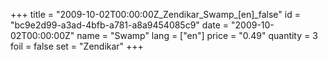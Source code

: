 +++
title = "2009-10-02T00:00:00Z_Zendikar_Swamp_[en]_false"
id = "bc9e2d99-a3ad-4bfb-a781-a8a9454085c9"
date = "2009-10-02T00:00:00Z"
name = "Swamp"
lang = ["en"]
price = "0.49"
quantity = 3
foil = false
set = "Zendikar"
+++
